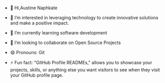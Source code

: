 - 👋 Hi,Austine Naphkate
- 👀 I’m interested in leveraging technology to create innovative solutions and make a positive impact.
- 🌱 I’m currently learning software development
- 💞️ I’m looking to collaborate on Open Source Projects

- 😄 Pronouns: Git 
- ⚡ Fun fact: "GitHub Profile READMEs," allows you to showcase your projects, skills, or anything else you want visitors to see when they visit your GitHub profile page. 

<!---
Naph140/Naph140 is a ✨ special ✨ repository because its `README.md` (this file) appears on your GitHub profile.
You can click the Preview link to take a look at your changes.
--->
